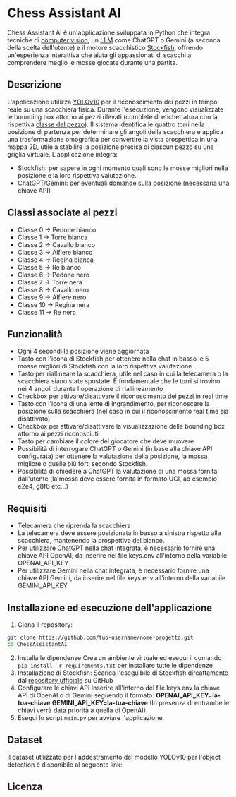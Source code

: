 # Chess Assistant AI
Chess Assistant AI è un'applicazione sviluppata in Python che integra tecniche di [computer vision](https://en.wikipedia.org/wiki/Computer_vision#:~:text=11%20External%20links-,Definition,human%20visual%20system%20can%20do.), un [LLM](https://en.wikipedia.org/wiki/Large_language_model) come ChatGPT o Gemini (a seconda della scelta dell'utente) e il motore scacchistico [Stockfish](https://github.com/official-stockfish/Stockfish), offrendo un'esperienza interattiva che aiuta gli appassionati di scacchi a comprendere meglio le mosse giocate durante una partita.

## Descrizione
L'applicazione utilizza [YOLOv10](https://docs.ultralytics.com/models/yolov10/) per il riconoscimento dei pezzi in tempo reale su una scacchiera fisica. Durante l'esecuzione, vengono visualizzate le bounding box attorno ai pezzi rilevati (complete di etichettatura con la rispettiva [classe del pezzo](#classi-associate-ai-pezzi)). Il sistema identifica le quattro torri nella posizione di partenza per determinare gli angoli della scacchiera e applica una trasformazione omografica per convertire la vista prospettica in una mappa 2D, utile a stabilire la posizione precisa di ciascun pezzo su una griglia virtuale.
L'applicazione integra:
- Stockfish: per sapere in ogni momento quali sono le mosse migliori nella posizione e la loro rispettiva valutazione.
- ChatGPT/Gemini: per eventuali domande sulla posizione (necessaria una chiave API)
 
## Classi associate ai pezzi
- Classe 0  →  Pedone bianco
- Classe 1  →  Torre bianca
- Classe 2  →  Cavallo bianco
- Classe 3  →  Alfiere bianco
- Classe 4  →  Regina bianca
- Classe 5  →  Re bianco
- Classe 6  →  Pedone nero
- Classe 7  →  Torre nera
- Classe 8  →  Cavallo nero
- Classe 9  →  Alfiere nero
- Classe 10 →  Regina nera
- Classe 11 →  Re nero

## Funzionalità
- Ogni 4 secondi la posizione viene aggiornata
- Tasto con l'icona di Stockfish per ottenere nella chat in basso le 5 mosse migliori di Stockfish con la loro rispettiva valutazione
- Tasto per riallineare la scacchiera, utile nel caso in cui la telecamera o la scacchiera siano state spostate. È fondamentale che le torri si trovino nei 4 angoli durante l'operazione di riallineamento
- Checkbox per attivare/disattivare il riconoscimento dei pezzi in real time
- Tasto con l'icona di una lente di ingrandimento, per riconoscere la posizione sulla scacchiera (nel caso in cui il riconoscimento real time sia disattivato)
- Checkbox per attivare/disattivare la visualizzazione delle bounding box attorno ai pezzi riconosciuti
- Tasto per cambiare il colore del giocatore che deve muovere
- Possibilità di interrogare ChatGPT o Gemini (in base alla chiave API configurata) per ottenere la valutazione della posizione, la mossa migliore o quelle più forti secondo Stockfish.
- Possibilità di chiedere a ChatGPT la valutazione di una mossa fornita dall'utente (la mossa deve essere fornita in formato UCI, ad esempio e2e4, g8f6 etc...)

## Requisiti
- Telecamera che riprenda la scacchiera
- La telecamera deve essere posizionata in basso a sinistra rispetto alla scacchiera, mantenendo la prospettiva del bianco.
- Per utilizzare ChatGPT nella chat integrata, è necessario fornire una chiave API OpenAI, da inserire nel file keys.env all'interno della variabile OPENAI_API_KEY
- Per utilizzare Gemini nella chat integrata, è necessario fornire una chiave API Gemini, da inserire nel file keys.env all'interno della variabile GEMINI_API_KEY

## Installazione ed esecuzione dell'applicazione

1. Clona il repository:
```bash
git clone https://github.com/tuo-username/nome-progetto.git
cd ChessAssistantAI
```
2. Installa le dipendenze
Crea un ambiente virtuale ed esegui il comando `pip install -r requirements.txt` per installare tutte le dipendenze
3. Installazione di Stockfish:
Scarica l'eseguibile di Stockfish direattamente dal [repository ufficiale](https://github.com/official-stockfish/Stockfish) su GitHub
4. Configurare le chiavi API 
Inserire all'interno del file keys.env la chiave API di OpenAI o di Gemini seguendo il formato:
**OPENAI_API_KEY=la-tua-chiave**
**GEMINI_API_KEY=la-tua-chiave**
(In presenza di entrambe le chiavi verrà data priorità a quella di OpenAI)
5. Esegui lo script `main.py` per avviare l'applicazione.

## Dataset
Il dataset utilizzato per l'addestramento del modello YOLOv10 per l'object detection è disponibile al seguente link:

## Licenza

